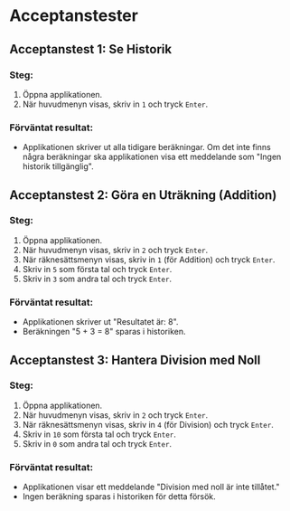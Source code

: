# Acceptanstester

## Acceptanstest 1: Se Historik

### Steg:
1. Öppna applikationen.
2. När huvudmenyn visas, skriv in `1` och tryck `Enter`.

### Förväntat resultat:
- Applikationen skriver ut alla tidigare beräkningar. Om det inte finns några beräkningar ska applikationen visa ett meddelande som "Ingen historik tillgänglig".

## Acceptanstest 2: Göra en Uträkning (Addition)

### Steg:
1. Öppna applikationen.
2. När huvudmenyn visas, skriv in `2` och tryck `Enter`.
3. När räknesättsmenyn visas, skriv in `1` (för Addition) och tryck `Enter`.
4. Skriv in `5` som första tal och tryck `Enter`.
5. Skriv in `3` som andra tal och tryck `Enter`.

### Förväntat resultat:
- Applikationen skriver ut "Resultatet är: 8".
- Beräkningen "5 + 3 = 8" sparas i historiken.

## Acceptanstest 3: Hantera Division med Noll

### Steg:
1. Öppna applikationen.
2. När huvudmenyn visas, skriv in `2` och tryck `Enter`.
3. När räknesättsmenyn visas, skriv in `4` (för Division) och tryck `Enter`.
4. Skriv in `10` som första tal och tryck `Enter`.
5. Skriv in `0` som andra tal och tryck `Enter`.

### Förväntat resultat:
- Applikationen visar ett meddelande "Division med noll är inte tillåtet."
- Ingen beräkning sparas i historiken för detta försök.
